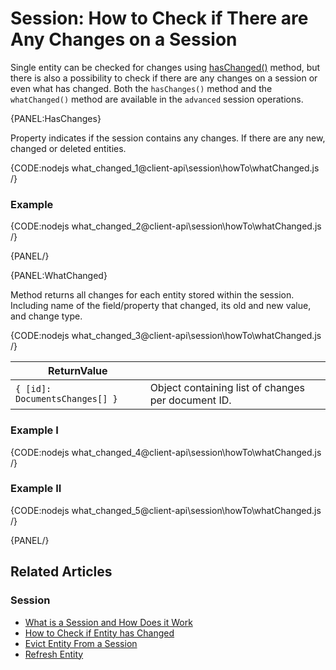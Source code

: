 # Session: How to Check if There are Any Changes on a Session

Single entity can be checked for changes using [hasChanged()](../../../client-api/session/how-to/check-if-entity-has-changed) method, but there is also a possibility to check if there are any changes on a session or even what has changed. Both the `hasChanges()`  method and the `whatChanged()` method are available in the `advanced` session operations.

{PANEL:HasChanges}

Property indicates if the session contains any changes. If there are any new, changed or deleted entities.

{CODE:nodejs what_changed_1@client-api\session\howTo\whatChanged.js /}

### Example

{CODE:nodejs what_changed_2@client-api\session\howTo\whatChanged.js /}

{PANEL/}

{PANEL:WhatChanged}

Method returns all changes for each entity stored within the session. Including name of the field/property that changed, its old and new value, and change type. 

{CODE:nodejs what_changed_3@client-api\session\howTo\whatChanged.js /}

| ReturnValue | |
| ------------- | ----- |
| `{ [id]: DocumentsChanges[] }` | Object containing list of changes per document ID. |

### Example I

{CODE:nodejs what_changed_4@client-api\session\howTo\whatChanged.js /}

### Example II

{CODE:nodejs what_changed_5@client-api\session\howTo\whatChanged.js /}

{PANEL/}

## Related Articles

### Session

- [What is a Session and How Does it Work](../../../client-api/session/what-is-a-session-and-how-does-it-work)
- [How to Check if Entity has Changed](../../../client-api/session/how-to/check-if-entity-has-changed)
- [Evict Entity From a Session](../../../client-api/session/how-to/evict-entity-from-a-session)
- [Refresh Entity](../../../client-api/session/how-to/refresh-entity)

